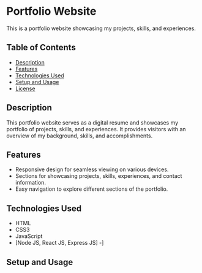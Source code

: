 # Portfolio Website

This is a portfolio website showcasing my projects, skills, and experiences.

## Table of Contents

- [Description](#description)
- [Features](#features)
- [Technologies Used](#technologies-used)
- [Setup and Usage](#setup-and-usage)
- [License](#license)

## Description

This portfolio website serves as a digital resume and showcases my portfolio of projects, skills, and experiences. It provides visitors with an overview of my background, skills, and accomplishments.

## Features

- Responsive design for seamless viewing on various devices.
- Sections for showcasing projects, skills, experiences, and contact information.
- Easy navigation to explore different sections of the portfolio.

## Technologies Used

- HTML
- CSS3
- JavaScript
- [Node JS, React JS, Express JS] -]

## Setup and Usage


